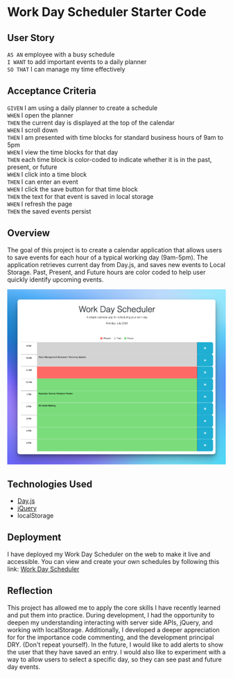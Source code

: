 # Work Day Scheduler Starter Code
## User Story
`AS AN` employee with a busy schedule <br>
`I WANT` to add important events to a daily planner <br>
`SO THAT` I can manage my time effectively <br>

## Acceptance Criteria 
`GIVEN` I am using a daily planner to create a schedule<br>
`WHEN` I open the planner<br>
`THEN` the current day is displayed at the top of the calendar<br>
`WHEN` I scroll down<br>
`THEN` I am presented with time blocks for standard business hours of 9am to 5pm<br>
`WHEN` I view the time blocks for that day<br>
`THEN` each time block is color-coded to indicate whether it is in the past, present, or future<br>
`WHEN` I click into a time block<br>
`THEN` I can enter an event<br>
`WHEN` I click the save button for that time block<br>
`THEN` the text for that event is saved in local storage<br>
`WHEN` I refresh the page<br>
`THEN` the saved events persist<br>

## Overview 
The goal of this project is to create a calendar application that allows users to save events for each hour of a typical working day (9am-5pm). The application retrieves current day from Day.js, and saves new events to Local Storage. Past, Present, and Future hours are color coded to help user quickly identify upcoming events. 

![application image](assets/images/readme-img.png)

## Technologies Used 
* [Day.js](https://day.js.org/)
* [jQuery](https://jquery.com/)
* localStorage

## Deployment
I have deployed my Work Day Scheduler on the web to make it live and accessible. You can view and create your own schedules by following this link: [Work Day Scheduler](https://briimcfly.github.io/jquery-scheduler/)

## Reflection 
This project has allowed me to apply the core skills I have recently learned and put them into practice. During development, I had the opportunity to deepen my understanding interacting with server side APIs, jQuery, and working with localStorage. Additionally, I developed a deeper appreciation for for the importance code commenting, and the development principal DRY. (Don't repeat yourself). In the future, I would like to add alerts to show the user that they have saved an entry. I would also like to experiment with a way to allow users to select a specific day, so they can see past and future day events. 
